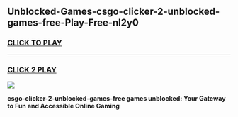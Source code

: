 
## Unblocked-Games-csgo-clicker-2-unblocked-games-free-Play-Free-nl2y0
<h3>
<a href="https://premium76.site?title=csgo-clicker-2-unblocked-games-free&ref=15A">CLICK TO PLAY</a></h3>
<hr>

<h3>
<a href="https://premium76.site?title=csgo-clicker-2-unblocked-games-free&ref=15A">CLICK 2 PLAY</a>
  
</h3>

<a href="https://premium76.site?title=csgo-clicker-2-unblocked-games-free&ref=15A"><img src="https://clearcache.store/games.png"></a>


**csgo-clicker-2-unblocked-games-free games unblocked: Your Gateway to Fun and Accessible Online Gaming**
